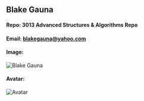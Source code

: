 ## Blake Gauna
#### Repo: 3013 Advanced Structures & Algorithms Repo
#### Email: blakegauna@yahoo.com
#### Image:
![Blake Gauna](https://lh3.googleusercontent.com/W0p9kaA5315gfrTq2nZKe9WnoFvRMLE0krpqd_bIB3gjtIyo1GtrkllxVMUGzoKWWUEk3g=s85)
#### Avatar:
![Avatar](https://i.kym-cdn.com/entries/icons/original/000/012/781/upload.png)
